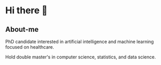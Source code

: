 # Hi there 👋

## About-me

PhD candidate interested in artificial intelligence and machine learning focused on healthcare.

Hold double master's in computer science, statistics, and data science.

